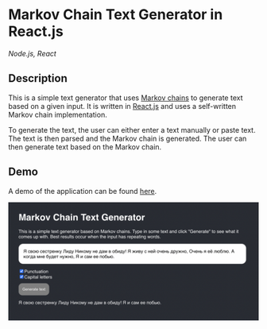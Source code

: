 # Markov Chain Text Generator in React.js

_Node.js, React_

## Description

This is a simple text generator that uses [Markov chains](https://en.wikipedia.org/wiki/Markov_chain) to generate text based on a given input. It is written in [React.js](https://reactjs.org/) and uses a self-written Markov chain implementation.

To generate the text, the user can either enter a text manually or paste text. The text is then parsed and the Markov chain is generated. The user can then generate text based on the Markov chain.

## Demo

A demo of the application can be found [here](https://nomomon.github.io/markov-chain-text/).

![Screenshot of the application](screenshot.png)
